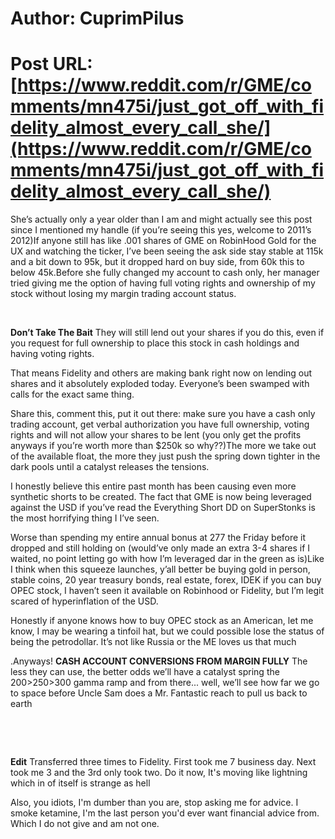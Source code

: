 # Author: CuprimPilus
# Post URL: [https://www.reddit.com/r/GME/comments/mn475i/just_got_off_with_fidelity_almost_every_call_she/](https://www.reddit.com/r/GME/comments/mn475i/just_got_off_with_fidelity_almost_every_call_she/)


She’s actually only a year older than I am and might actually see this post since I mentioned my handle (if you’re seeing this yes, welcome to 2011’s 2012)If anyone still has like .001 shares of GME on RobinHood Gold for the UX and watching the ticker, I’ve been seeing the ask side stay stable at 115k and a bit down to 95k, but it dropped hard on buy side, from 60k this to below 45k.Before she fully changed my account to cash only, her manager tried giving me the option of having full voting rights and ownership of my stock without losing my margin trading account status.

&#x200B;

**Don’t Take The Bait** They will still lend out your shares if you do this, even if you request for full ownership to place this stock in cash holdings and having voting rights.

That means Fidelity and others are making bank right now on lending out shares and it absolutely exploded today. Everyone’s been swamped with calls for the exact same thing.

Share this, comment this, put it out there: make sure you have a cash only trading account, get verbal authorization you have full ownership, voting rights and will not allow your shares to be lent (you only get the profits anyways if you’re worth more than $250k so why??)The more we take out of the available float, the more they just push the spring down tighter in the dark pools until a catalyst releases the tensions.

I honestly believe this entire past month has been causing even more synthetic shorts to be created. The fact that GME is now being leveraged against the USD if you’ve read the Everything Short DD on SuperStonks is the most horrifying thing I I’ve seen.

Worse than spending my entire annual bonus at 277 the Friday before it dropped and still holding on (would’ve only made an extra 3-4 shares if I waited, no point letting go with how I’m leveraged dar in the green as is)Like I think when this squeeze launches, y’all better be buying gold in person, stable coins, 20 year treasury bonds, real estate, forex, IDEK if you can buy OPEC stock, I haven’t seen it available on Robinhood or Fidelity, but I’m legit scared of hyperinflation of the USD.

Honestly if anyone knows how to buy OPEC stock as an American, let me know, I may be wearing a tinfoil hat, but we could possible lose the status of being the petrodollar. It’s not like Russia or the ME loves us that much

.Anyways! **CASH ACCOUNT CONVERSIONS FROM MARGIN FULLY** The less they can use, the better odds we’ll have a catalyst spring the 200>250>300 gamma ramp and from there... well, we’ll see how far we go to space before Uncle Sam does a Mr. Fantastic reach to pull us back to earth

&#x200B;

&#x200B;

**Edit** Transferred three times to Fidelity. First took me 7 business day. Next took me 3 and the 3rd only took two. Do it now, It's moving like lightning which in of itself is strange as hell

Also, you idiots, I'm dumber than you are, stop asking me for advice. I smoke ketamine, I'm the last person you'd ever want financial advice from. Which I do not give and am not one.